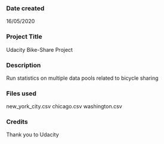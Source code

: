 ### Date created
16/05/2020

### Project Title
Udacity Bike-Share Project

### Description
Run statistics on multiple data pools related to bicycle sharing

### Files used
new_york_city.csv
chicago.csv
washington.csv

### Credits
Thank you to Udacity

